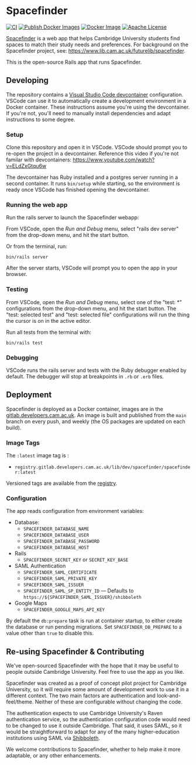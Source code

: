 # Spacefinder

[![CI](https://github.com/cambridge-collection/spacefinder/actions/workflows/ci.yml/badge.svg?branch=main)](https://github.com/cambridge-collection/spacefinder/actions/workflows/ci.yml)
[![Publish Docker Images](https://github.com/cambridge-collection/spacefinder/actions/workflows/docker.yml/badge.svg)](https://github.com/cambridge-collection/spacefinder/actions/workflows/docker.yml)
[![Docker Image](https://img.shields.io/static/v1?label=&message=Docker+Image&color=blue&logo=gitlab)][registry]
[![Apache License](https://img.shields.io/badge/license-Apache-blue)](http://www.apache.org/licenses/LICENSE-2.0)

[Spacefinder] is a web app that helps Cambridge University students find spaces
to match their study needs and preferences. For background on the Spacefinder
project, see: https://www.lib.cam.ac.uk/futurelib/spacefinder.

[spacefinder]: https://spacefinder.lib.cam.ac.uk/

This is the open-source Rails app that runs Spacefinder.

## Developing

The repository contains a [Visual Studio Code devcontainer] configuration.
VSCode can use it to automatically create a development environment in a Docker
container. These instructions assume you're using the devcontainer. If you're
not, you'll need to manually install dependencies and adapt instructions to some
degree.

### Setup

[visual studio code devcontainer]:
   https://code.visualstudio.com/docs/remote/containers

Clone this repository and open it in VSCode. VSCode should prompt you to re-open
the project in a devcontainer. Reference this video if you're not familar with
devcontainers: https://www.youtube.com/watch?v=ELdZxGtqu6w

The devcontainer has Ruby installed and a postgres server running in a second
container. It runs `bin/setup` while starting, so the environment is ready once
VSCode has finished opening the devcontainer.

### Running the web app

Run the rails server to launch the Spacefinder webapp:

From VSCode, open the _Run and Debug_ menu, select "rails dev server" from the
drop-down menu, and hit the start button.

Or from the terminal, run:

```
bin/rails server
```

After the server starts, VSCode will prompt you to open the app in your browser.

### Testing

From VSCode, open the _Run and Debug_ menu, select one of the "test: \*"
configurations from the drop-down menu, and hit the start button. The "test:
selected test" and "test: selected file" configurations will run the thing the
cursor is on in the active editor.

Run all tests from the terminal with:

```
bin/rails test
```

### Debugging

VSCode runs the rails server and tests with the Ruby debugger enabled by
default. The debugger will stop at breakpoints in `.rb` or `.erb` files.

## Deployment

Spacefinder is deployed as a Docker container, images are in the
[gitlab.developers.cam.ac.uk][registry]. An image is built and published from
the `main` branch on every push, and weekly (the OS packages are updated on each
build).

[registry]:
   https://gitlab.developers.cam.ac.uk/lib/dev/spacefinder/spacefinder/container_registry/2852?orderBy=NAME&sort=desc&search%5B%5D=

### Image Tags

The `:latest` image tag is :

-  `registry.gitlab.developers.cam.ac.uk/lib/dev/spacefinder/spacefinder:latest`

Versioned tags are available from the [registry].

### Configuration

The app reads configuration from environment variables:

-  Database:
   -  `SPACEFINDER_DATABASE_NAME`
   -  `SPACEFINDER_DATABASE_USER`
   -  `SPACEFINDER_DATABASE_PASSWORD`
   -  `SPACEFINDER_DATABASE_HOST`
-  Rails
   -  `SPACEFINDER_SECRET_KEY` or `SECRET_KEY_BASE`
-  SAML Authentication
   -  `SPACEFINDER_SAML_CERTIFICATE`
   -  `SPACEFINDER_SAML_PRIVATE_KEY`
   -  `SPACEFINDER_SAML_ISSUER`
   -  `SPACEFINDER_SAML_SP_ENTITY_ID` — Defaults to
      `https://${SPACEFINDER_SAML_ISSUER}/shibboleth`
-  Google Maps
   -  `SPACEFINDER_GOOGLE_MAPS_API_KEY`

By default the `db:prepare` task is run at container startup, to either create
the database or run pending migrations. Set `SPACEFINDER_DB_PREPARE` to a value
other than `true` to disable this.

## Re-using Spacefinder & Contributing

We've open-sourced Spacefinder with the hope that it may be useful to people
outside Cambridge University. Feel free to use the app as you like.

Spacefinder was created as a proof of concept pilot project for Cambridge
University, so it will require some amount of development work to use it in a
different context. The two main factors are authentication and
look-and-feel/theme. Neither of these are configurable without changing the
code.

The authentication expects to use Cambridge University's Raven authentication
service, so the authentication configuration code would need to be changed to
use it outside Cambridge. That said, it uses SAML, so it would be
straightforward to adapt for any of the many higher-education institutions using
SAML via [Shibboleth](https://www.shibboleth.net/about-us/members/).

We welcome contributions to Spacefinder, whether to help make it more adaptable,
or any other enhancements.
